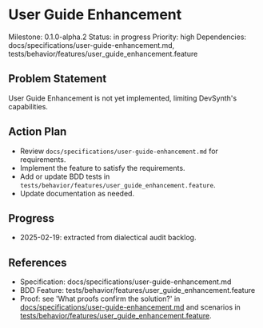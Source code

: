 # User Guide Enhancement
Milestone: 0.1.0-alpha.2
Status: in progress
Priority: high
Dependencies: docs/specifications/user-guide-enhancement.md, tests/behavior/features/user_guide_enhancement.feature

## Problem Statement
User Guide Enhancement is not yet implemented, limiting DevSynth's capabilities.


## Action Plan
- Review `docs/specifications/user-guide-enhancement.md` for requirements.
- Implement the feature to satisfy the requirements.
- Add or update BDD tests in `tests/behavior/features/user_guide_enhancement.feature`.
- Update documentation as needed.

## Progress
- 2025-02-19: extracted from dialectical audit backlog.

## References
- Specification: docs/specifications/user-guide-enhancement.md
- BDD Feature: tests/behavior/features/user_guide_enhancement.feature
- Proof: see 'What proofs confirm the solution?' in [docs/specifications/user-guide-enhancement.md](../docs/specifications/user-guide-enhancement.md) and scenarios in [tests/behavior/features/user_guide_enhancement.feature](../tests/behavior/features/user_guide_enhancement.feature).
